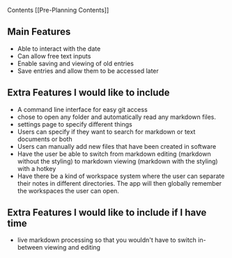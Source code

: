 
Contents
[[Pre-Planning Contents]]

## Main Features

* Able to interact with the date
* Can allow free text inputs
* Enable saving and viewing of old entries
* Save entries and allow them to be accessed later

## Extra Features I would like to include

 - A command line interface for easy git access
 - chose to open any folder and automatically read any markdown files. 
 - settings page to specify different things
 - Users can specify if they want to search for markdown or text documents or both
 - Users can manually add new files that have been created in software
 - Have the user be able to switch from markdown editing (markdown without the styling) to markdown viewing (markdown with the styling) with a hotkey
-  Have there be a kind of workspace system where the user can separate their notes in different directories. The app will then globally remember the workspaces the user can open.
## Extra Features I would like to include if I have time
- live markdown processing so that you wouldn't have to switch in-between viewing and editing